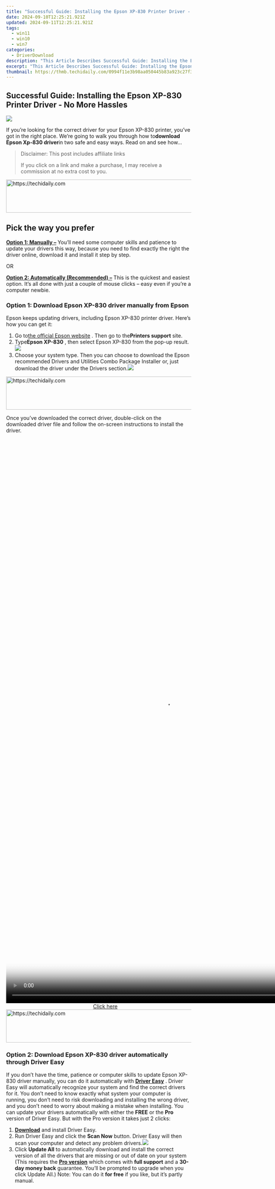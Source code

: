 ```yaml
---
title: "Successful Guide: Installing the Epson XP-830 Printer Driver - No More Hassles!"
date: 2024-09-10T12:25:21.921Z
updated: 2024-09-11T12:25:21.921Z
tags:
  - win11
  - win10
  - win7
categories:
  - DriverDownload
description: "This Article Describes Successful Guide: Installing the Epson XP-830 Printer Driver - No More Hassles!"
excerpt: "This Article Describes Successful Guide: Installing the Epson XP-830 Printer Driver - No More Hassles!"
thumbnail: https://thmb.techidaily.com/0994f11e3b98aa050445b83a923c27f3f286a1f5302c7ff78d5008912b4d02f9.jpg
---
```


## Successful Guide: Installing the Epson XP-830 Printer Driver - No More Hassles

![](https://images.drivereasy.com/wp-content/uploads/2018/09/img_5ba1e85b9d9b7.jpg)

If you’re looking for the correct driver for your Epson XP-830 printer, you’ve got in the right place. We’re going to walk you through how to**download Epson Xp-830 driver**in two safe and easy ways. Read on and see how…


>  Disclaimer: This post includes affiliate links
>
>  If you click on a link and make a purchase, I may receive a commission at no extra cost to you.
>







<!-- affiliate ads begin -->
<a href="https://ephamedtechinc.pxf.io/c/5597632/2136612/26400" target="_top" id="2136612">
  <img src="//a.impactradius-go.com/display-ad/26400-2136612" border="0" alt="https://techidaily.com" width="728" height="90"/>
</a>
<img height="0" width="0" src="https://ephamedtechinc.pxf.io/i/5597632/2136612/26400" style="position:absolute;visibility:hidden;" border="0" />
<!-- affiliate ads end -->




## Pick the way you prefer

**[Option 1: Manually –](https://tools.techidaily.com/drivereasy/download/)** You’ll need some computer skills and patience to update your drivers this way, because you need to find exactly the right the driver online, download it and install it step by step.

OR

**[Option 2: Automatically (Recommended) –](https://www.drivereasy.com/knowledge/how-to-download-epson-xp-830-driver-solved/#o2)** This is the quickest and easiest option. It’s all done with just a couple of mouse clicks – easy even if you’re a computer newbie.

### Option 1: Download Epson XP-830 driver manually from Epson

Epson keeps updating drivers, including Epson XP-830 printer driver. Here’s how you can get it:

1. Go to[the official Epson website](https://epson.com/usa) . Then go to the**Printers support** site.
2. Type**Epson XP-830** , then select Epson XP-830 from the pop-up result.![](https://images.drivereasy.com/wp-content/uploads/2018/09/img_5ba1e8fe3721f.png)
3. Choose your system type. Then you can choose to download the Epson recommended Drivers and Utilities Combo Package Installer or, just download the driver under the Drivers section.![](https://images.drivereasy.com/wp-content/uploads/2018/09/img_5ba1e94c2f81b.png)




<!-- affiliate ads begin -->
<a href="https://aidotcom.pxf.io/c/5597632/2134502/19576" target="_top" id="2134502">
  <img src="//a.impactradius-go.com/display-ad/19576-2134502" border="0" alt="https://techidaily.com" width="672" height="90"/>
</a>
<img height="0" width="0" src="https://aidotcom.pxf.io/i/5597632/2134502/19576" style="position:absolute;visibility:hidden;" border="0" />
<!-- affiliate ads end -->




Once you’ve downloaded the correct driver, double-click on the downloaded driver file and follow the on-screen instructions to install the driver.




<!-- affiliate ads begin -->
<span id="1424528">
					<video width="864" height="1536" style="cursor:pointer"
           poster="//a.impactradius-go.com/display-clicktoplayimage/1424528.png"
           onclick="if(!this.playClicked){this.play();this.setAttribute('controls',true);this.playClicked=true;}">
	   <source src="//a.impactradius-go.com/display-ad/16446-1424528">
	   <img src="//a.impactradius-go.com/display-clicktoplayimage/1424528.png" style="border: none; height: 100%; width: 100%; object-fit: contain">
	</video>
	<div style="width:540px;text-align:center"><a href="javascript:window.open(decodeURIComponent('https%3A%2F%2Flaganoo.pxf.io%2Fc%2F5597632%2F1424528%2F16446'), '_blank');void(0);">Click here</a></div>
</span>
<img height="0" width="0" src="https://imp.pxf.io/i/5597632/1424528/16446" style="position:absolute;visibility:hidden;" border="0" />
<!-- affiliate ads end -->









<!-- affiliate ads begin -->
<a href="https://aidotcom.pxf.io/c/5597632/2129043/19576" target="_top" id="2129043">
  <img src="//a.impactradius-go.com/display-ad/19576-2129043" border="0" alt="https://techidaily.com" width="728" height="90"/>
</a>
<img height="0" width="0" src="https://aidotcom.pxf.io/i/5597632/2129043/19576" style="position:absolute;visibility:hidden;" border="0" />
<!-- affiliate ads end -->




### Option 2: Download Epson XP-830 driver automatically through Driver Easy

If you don’t have the time, patience or computer skills to update Epson XP-830 driver manually, you can do it automatically with **[Driver Easy](https://tools.techidaily.com/drivereasy/download/)** . Driver Easy will automatically recognize your system and find the correct drivers for it. You don’t need to know exactly what system your computer is running, you don’t need to risk downloading and installing the wrong driver, and you don’t need to worry about making a mistake when installing. You can update your drivers automatically with either the **FREE**  or the **Pro**  version of Driver Easy. But with the Pro version it takes just 2 clicks:

1. **[Download](https://tools.techidaily.com/drivereasy/download/)**  and install Driver Easy.
2. Run Driver Easy and click the **Scan Now**   button. Driver Easy will then scan your computer and detect any problem drivers.![](https://images.drivereasy.com/wp-content/uploads/2018/09/img_5ba1ea290d77b.jpg)
3. Click **Update All**  to automatically download and install the correct version of all the drivers that are missing or out of date on your system  (This requires the **[Pro version](https://tools.techidaily.com/drivereasy/download/)**  which comes with **full support** and a **30-day money back**  guarantee. You’ll be prompted to upgrade when you click Update All.) Note: You can do it   **for free**  if you like, but it’s partly manual.  




<!-- affiliate ads begin -->
<span id="1424527">
					<video width="864" height="1536" style="cursor:pointer"
           poster="//a.impactradius-go.com/display-clicktoplayimage/1424527.png"
           onclick="if(!this.playClicked){this.play();this.setAttribute('controls',true);this.playClicked=true;}">
	   <source src="//a.impactradius-go.com/display-ad/16446-1424527">
	   <img src="//a.impactradius-go.com/display-clicktoplayimage/1424527.png" style="border: none; height: 100%; width: 100%; object-fit: contain">
	</video>
	<div style="width:540px;text-align:center"><a href="javascript:window.open(decodeURIComponent('https%3A%2F%2Flaganoo.pxf.io%2Fc%2F5597632%2F1424527%2F16446'), '_blank');void(0);">Click here</a></div>
</span>
<img height="0" width="0" src="https://imp.pxf.io/i/5597632/1424527/16446" style="position:absolute;visibility:hidden;" border="0" />
<!-- affiliate ads end -->




![](https://images.drivereasy.com/wp-content/uploads/2018/09/img_5ba1eab8910fb.jpg)





<!-- affiliate ads begin -->
<a href="https://appsumo.8odi.net/c/5597632/2118312/7443" target="_top" id="2118312">
  <img src="//a.impactradius-go.com/display-ad/7443-2118312" border="0" alt="https://techidaily.com" width="728" height="90"/>
</a>
<img height="0" width="0" src="https://appsumo.8odi.net/i/5597632/2118312/7443" style="position:absolute;visibility:hidden;" border="0" />
<!-- affiliate ads end -->




 If you have any problems while using Driver Easy, feel free to contact our support team at **<support@drivereasy.com>** . Be sure to attach the URL of this article if needed for more expedient and efficient guidance.

Feel free to comment below if you have any questions.

* [Epson](https://tools.techidaily.com/drivereasy/download/)
* [printer driver](https://tools.techidaily.com/drivereasy/download/)

<ins class="adsbygoogle"
     style="display:block"
     data-ad-format="autorelaxed"
     data-ad-client="ca-pub-7571918770474297"
     data-ad-slot="1223367746"></ins>



<ins class="adsbygoogle"
     style="display:block"
     data-ad-client="ca-pub-7571918770474297"
     data-ad-slot="8358498916"
     data-ad-format="auto"
     data-full-width-responsive="true"></ins>





<span class="atpl-alsoreadstyle">Also read:</span>
<div><ul>
<li><a href="https://facebook-video-footage.techidaily.com/new-2024-approved-enhancing-youtube-videos-for-superior-quality/"><u>[New] 2024 Approved Enhancing YouTube Videos for Superior Quality</u></a></li>
<li><a href="https://some-guidance.techidaily.com/new-streamlined-process-for-avi-transformations-into-web-friendly-gif-using-filmora/"><u>[New] Streamlined Process for AVI Transformations Into Web-Friendly GIF Using Filmora</u></a></li>
<li><a href="https://visual-screen-recording.techidaily.com/updated-exploring-vidma-revolutionizing-the-recording-industry-for-2024/"><u>[Updated] Exploring Vidma Revolutionizing the Recording Industry for 2024</u></a></li>
<li><a href="https://fox-http.techidaily.com/2024-approved-ideas-for-creating-sequences-of-iphone-burst-images/"><u>2024 Approved Ideas for Creating Sequences of iPhone Burst Images</u></a></li>
<li><a href="https://mondly-stories.techidaily.com/accent-perfection-for-spanish-language-learners/"><u>Accent Perfection for Spanish Language Learners</u></a></li>
<li><a href="https://win-amazing.techidaily.com/amd-radeon-hd-7870-driver-download-and-upgrade-instructions-for-windows-10-users/"><u>AMD Radeon HD 7870 Driver Download and Upgrade Instructions for Windows 10 Users</u></a></li>
<li><a href="https://buynow-info.techidaily.com/comprehensive-netgear-orbi-rbs50y-backyard-wireless-network-evaluation/"><u>Comprehensive Netgear Orbi RBS50Y Backyard Wireless Network Evaluation</u></a></li>
<li><a href="https://win-amazing.techidaily.com/corsair-mouse-driver-download-install-and-setup-instructions/"><u>Corsair Mouse Driver Download - Install & Setup Instructions</u></a></li>
<li><a href="https://facebook.techidaily.com/dissecting-the-purpose-and-effect-of-fbcta/"><u>Dissecting the Purpose and Effect of FBCTA</u></a></li>
<li><a href="https://win-amazing.techidaily.com/download-latest-wacom-intuus-drawing-pad-drivers-simple-steps/"><u>Download Latest Wacom Intuus Drawing Pad Drivers - Simple Steps!</u></a></li>
<li><a href="https://win-amazing.techidaily.com/download-the-newest-drivers-for-nvidia-quadro-rtx-8000-on-windows-1087-get-them-now/"><u>Download the Newest Drivers for NVIDIA Quadro RTX 8000 on Windows 10/8/7 – Get Them Now!</u></a></li>
<li><a href="https://win-amazing.techidaily.com/download-the-newest-nvidia-geforce-rtx-3080-ti-drivers-compatible-with-windows-11-10-and-8/"><u>Download the Newest NVIDIA GeForce RTX 3080 Ti Drivers: Compatible with Windows 11, 10 & 8</u></a></li>
<li><a href="https://win-amazing.techidaily.com/easy-installation-of-brother-mfc-l2700dw-printer-drivers-for-windows-users-tutorial-and-download/"><u>Easy Installation of Brother MFC-L2700DW Printer Drivers for Windows Users: Tutorial & Download</u></a></li>
<li><a href="https://win-amazing.techidaily.com/easy-setup-of-your-soundmax-device-with-windows-pc-using-latest-drivers/"><u>Easy Setup of Your SoundMAX Device with Windows PC Using Latest Drivers</u></a></li>
<li><a href="https://win-amazing.techidaily.com/easy-steps-for-updating-your-lenovo-screens-driver-free-resources-and-tutorial/"><u>Easy Steps for Updating Your Lenovo Screen's Driver – Free Resources & Tutorial</u></a></li>
<li><a href="https://win-amazing.techidaily.com/easy-tips-on-how-to-refresh-samsung-mobile-usb-drivers/"><u>Easy Tips on How to Refresh Samsung Mobile USB Drivers</u></a></li>
<li><a href="https://win-amazing.techidaily.com/ensure-optimal-performance-how-to-find-and-install-updates-for-epson-wf-3720-drivers/"><u>Ensure Optimal Performance: How to Find and Install Updates for Epson WF-3720 Drivers</u></a></li>
<li><a href="https://win-amazing.techidaily.com/fixed-guide-resolving-compatibility-of-csr8510-a10-graphics-card-with-windows/"><u>Fixed Guide: Resolving Compatibility of CSR8510 A10 Graphics Card with Windows</u></a></li>
<li><a href="https://win-amazing.techidaily.com/free-update-get-the-latest-geforce-rtx-cufflinks-3080-ti-graphics-card-driver-for-win-11-8-and-7/"><u>Free Update: Get the Latest GeForce RTX Cufflinks 3080 Ti Graphics Card Driver for Win 11, 8 & 7</u></a></li>
<li><a href="https://win-amazing.techidaily.com/get-the-latest-epson-ds-c530-software-for-seamless-printing-on-windows-11-x64-machines/"><u>Get the Latest Epson DS-C530 Software for Seamless Printing on Windows 11 X64 Machines</u></a></li>
<li><a href="https://win-amazing.techidaily.com/1722964573095-get-the-latest-fix-for-wireless-1535-drivers-download-solutions-here/"><u>Get the Latest Fix for Wireless 1535 Drivers – Download Solutions Here</u></a></li>
<li><a href="https://win-amazing.techidaily.com/get-the-newest-usb400-bluetooth-driver-for-your-tp-link-device-easy-installation-guide/"><u>Get the Newest USB400 Bluetooth Driver for Your TP-Link Device – Easy Installation Guide</u></a></li>
<li><a href="https://win-amazing.techidaily.com/1722968565141-get-updated-lenovo-drivers-compatible-with-windows-11-now-available/"><u>Get Updated Lenovo Drivers Compatible with Windows 11, Now Available</u></a></li>
<li><a href="https://win-amazing.techidaily.com/get-your-free-asrock-ab350-pro4-windows-drivers-today-with-one-simple-step/"><u>Get Your Free ASRock AB350 Pro4 Windows Drivers Today with One Simple Step</u></a></li>
<li><a href="https://win-amazing.techidaily.com/get-your-hands-on-magicard-rio-pro-driver-for-pc-compatible-with-windows-10-81-and-7/"><u>Get Your Hands-On Magicard Rio Pro Driver for PC - Compatible with Windows 10, 8.1 & 7</u></a></li>
<li><a href="https://android-unlock.techidaily.com/how-to-show-wi-fi-password-on-vivo-y02t-by-drfone-android/"><u>How to Show Wi-Fi Password on Vivo Y02T</u></a></li>
<li><a href="https://review-topics.techidaily.com/how-to-unlock-oppo-reno-10-proplus-5g-without-password-by-drfone-android-unlock-android-unlock/"><u>How to Unlock Oppo Reno 10 Pro+ 5G Without Password?</u></a></li>
<li><a href="https://win-amazing.techidaily.com/how-to-upgrade-your-canon-mg2900-printer-with-latest-drivers-and-firmware/"><u>How to Upgrade Your Canon MG2900 Printer with Latest Drivers & Firmware</u></a></li>
<li><a href="https://android-transfer.techidaily.com/how-to-use-phone-clone-to-migrate-your-honor-x50-gt-data-drfone-by-drfone-transfer-from-android-transfer-from-android/"><u>How to Use Phone Clone to Migrate Your Honor X50 GT Data? | Dr.fone</u></a></li>
<li><a href="https://easy-unlock-android.techidaily.com/in-2024-how-to-reset-a-locked-nokia-c110-phone-by-drfone-android/"><u>In 2024, How to Reset a Locked Nokia C110 Phone</u></a></li>
<li><a href="https://android-unlock.techidaily.com/in-2024-how-to-unlock-vivo-v29-phone-without-any-data-loss-by-drfone-android/"><u>In 2024, How to Unlock Vivo V29 Phone without Any Data Loss</u></a></li>
<li><a href="https://activate-lock.techidaily.com/in-2024-new-guide-how-to-check-icloud-activation-lock-status-on-your-apple-iphone-13-mini-by-drfone-ios/"><u>In 2024, New Guide How To Check iCloud Activation Lock Status On Your Apple iPhone 13 mini</u></a></li>
<li><a href="https://android-location-track.techidaily.com/in-2024-two-ways-to-track-my-boyfriends-lava-blaze-pro-5g-without-him-knowing-drfone-by-drfone-virtual-android/"><u>In 2024, Two Ways to Track My Boyfriends Lava Blaze Pro 5G without Him Knowing | Dr.fone</u></a></li>
<li><a href="https://win-amazing.techidaily.com/install-focusrite-scarlett-solo-driver-for-windows-now-step-by-step-tutorial-inside/"><u>Install Focusrite Scarlett Solo Driver for Windows Now – Step-by-Step Tutorial Inside</u></a></li>
<li><a href="https://win-amazing.techidaily.com/installing-canon-ip25-printer-drivers-on-windows-10-8-and-seven-versions/"><u>Installing Canon iP25 Printer Drivers on Windows 10, 8 and Seven Versions</u></a></li>
<li><a href="https://win-amazing.techidaily.com/latest-nvidia-geforce-rtx-3090-drivers-compatible-with-windows-11-8-and-7-download-now/"><u>Latest NVIDIA GeForce RTX 3090 Drivers: Compatible with Windows 11, 8 & 7 - Download Now</u></a></li>
<li><a href="https://win-amazing.techidaily.com/latest-update-enhanced-usb-30-gigabite-net-adapter-driver-compatible-with-windows-os/"><u>Latest Update: Enhanced USB 3.0 Gigabite NET Adapter Driver Compatible with Windows OS</u></a></li>
<li><a href="https://change-location.techidaily.com/latest-way-to-get-shiny-meltan-box-in-pokemon-go-mystery-box-on-vivo-y77t-drfone-by-drfone-virtual-android/"><u>Latest way to get Shiny Meltan Box in Pokémon Go Mystery Box On Vivo Y77t | Dr.fone</u></a></li>
<li><a href="https://win-amazing.techidaily.com/lenovo-x1-carbon-drivers-download-for-windows-11-and-7-easily/"><u>Lenovo X1 Carbon Drivers Download for Windows 11 & 7 [Easily]</u></a></li>
<li><a href="https://win-amazing.techidaily.com/step-by-step-guide-installing-wd-ses-usb-device-drivers-from-2011-onwards/"><u>Step-by-Step Guide: Installing WD SES USB Device Drivers From 2011 Onwards</u></a></li>
<li><a href="https://win-amazing.techidaily.com/step-by-step-guide-successfully-downloading-and-setting-up-arduino-nano-on-your-pc/"><u>Step-by-Step Guide: Successfully Downloading & Setting Up Arduino Nano on Your PC</u></a></li>
<li><a href="https://win-amazing.techidaily.com/the-ultimate-tutorial-on-acquiring-asus-wireless-adapter-drivers/"><u>The Ultimate Tutorial on Acquiring ASUS Wireless Adapter Drivers</u></a></li>
<li><a href="https://technical-tips.techidaily.com/the-user-friendly-guide-to-adjusting-the-window-10-taskbar-palette-for-an-enhanced-ui-experience/"><u>The User-Friendly Guide to Adjusting the Window 10 Taskbar Palette for an Enhanced UI Experience</u></a></li>
<li><a href="https://win-amazing.techidaily.com/troubleshooting-fix-hp-pavilion-wireless-card-not-recognized-on-pcs/"><u>Troubleshooting Fix: HP Pavilion Wireless Card Not Recognized on PCs</u></a></li>
<li><a href="https://win-amazing.techidaily.com/troubleshooting-guide-making-windows-detect-a-non-visible-tl-wireless-network-adapter/"><u>Troubleshooting Guide: Making Windows Detect a Non-Visible TL Wireless Network Adapter</u></a></li>
</ul></div>




